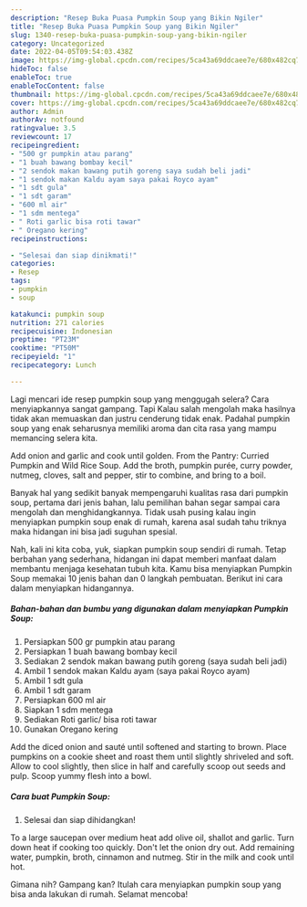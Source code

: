 ```yaml
---
description: "Resep Buka Puasa Pumpkin Soup yang Bikin Ngiler"
title: "Resep Buka Puasa Pumpkin Soup yang Bikin Ngiler"
slug: 1340-resep-buka-puasa-pumpkin-soup-yang-bikin-ngiler
category: Uncategorized
date: 2022-04-05T09:54:03.438Z
image: https://img-global.cpcdn.com/recipes/5ca43a69ddcaee7e/680x482cq70/pumpkin-soup-foto-resep-utama.jpg
hideToc: false
enableToc: true
enableTocContent: false
thumbnail: https://img-global.cpcdn.com/recipes/5ca43a69ddcaee7e/680x482cq70/pumpkin-soup-foto-resep-utama.jpg
cover: https://img-global.cpcdn.com/recipes/5ca43a69ddcaee7e/680x482cq70/pumpkin-soup-foto-resep-utama.jpg
author: Admin
authorAv: notfound
ratingvalue: 3.5
reviewcount: 17
recipeingredient:
- "500 gr pumpkin atau parang"
- "1 buah bawang bombay kecil"
- "2 sendok makan bawang putih goreng saya sudah beli jadi"
- "1 sendok makan Kaldu ayam saya pakai Royco ayam"
- "1 sdt gula"
- "1 sdt garam"
- "600 ml air"
- "1 sdm mentega"
- " Roti garlic bisa roti tawar"
- " Oregano kering"
recipeinstructions:

- "Selesai dan siap dinikmati!"
categories:
- Resep
tags:
- pumpkin
- soup

katakunci: pumpkin soup 
nutrition: 271 calories
recipecuisine: Indonesian
preptime: "PT23M"
cooktime: "PT50M"
recipeyield: "1"
recipecategory: Lunch

---
```



Lagi mencari ide resep pumpkin soup yang menggugah selera? Cara menyiapkannya sangat gampang. Tapi Kalau salah mengolah maka hasilnya tidak akan memuaskan dan justru cenderung tidak enak. Padahal pumpkin soup yang enak seharusnya memiliki aroma dan cita rasa yang mampu memancing selera kita.


Add onion and garlic and cook until golden. From the Pantry: Curried Pumpkin and Wild Rice Soup. Add the broth, pumpkin purée, curry powder, nutmeg, cloves, salt and pepper, stir to combine, and bring to a boil.

Banyak hal yang sedikit banyak mempengaruhi kualitas rasa dari pumpkin soup, pertama dari jenis bahan, lalu pemilihan bahan segar sampai cara mengolah dan menghidangkannya. Tidak usah pusing kalau ingin menyiapkan pumpkin soup enak di rumah, karena asal sudah tahu triknya maka hidangan ini bisa jadi suguhan spesial.


Nah, kali ini kita coba, yuk, siapkan pumpkin soup sendiri di rumah. Tetap berbahan yang sederhana, hidangan ini dapat memberi manfaat dalam membantu menjaga kesehatan tubuh kita. Kamu bisa menyiapkan Pumpkin Soup memakai 10 jenis bahan dan 0 langkah pembuatan. Berikut ini cara dalam menyiapkan hidangannya.

<!--inarticleads1-->

##### Bahan-bahan dan bumbu yang digunakan dalam menyiapkan Pumpkin Soup:

1. Persiapkan 500 gr pumpkin atau parang
1. Persiapkan 1 buah bawang bombay kecil
1. Sediakan 2 sendok makan bawang putih goreng (saya sudah beli jadi)
1. Ambil 1 sendok makan Kaldu ayam (saya pakai Royco ayam)
1. Ambil 1 sdt gula
1. Ambil 1 sdt garam
1. Persiapkan 600 ml air
1. Siapkan 1 sdm mentega
1. Sediakan  Roti garlic/ bisa roti tawar
1. Gunakan  Oregano kering


Add the diced onion and sauté until softened and starting to brown. Place pumpkins on a cookie sheet and roast them until slightly shriveled and soft. Allow to cool slightly, then slice in half and carefully scoop out seeds and pulp. Scoop yummy flesh into a bowl. 

<!--inarticleads2-->

##### Cara buat Pumpkin Soup:


1. Selesai dan siap dihidangkan!

To a large saucepan over medium heat add olive oil, shallot and garlic. Turn down heat if cooking too quickly. Don&#39;t let the onion dry out. Add remaining water, pumpkin, broth, cinnamon and nutmeg. Stir in the milk and cook until hot. 

Gimana nih? Gampang kan? Itulah cara menyiapkan pumpkin soup yang bisa anda lakukan di rumah. Selamat mencoba!
